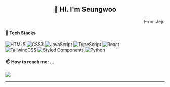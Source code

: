 <div align='center'>

## 👋 HI. I'm Seungwoo
</div>

<div align='right'>
 From Jeju
</div>

 
  
#### 🌱 Tech Stacks
  
![HTML5](https://img.shields.io/badge/html5-%23E34F26.svg?style=for-the-badge&logo=html5&logoColor=white)
![CSS3](https://img.shields.io/badge/css3-%231572B6.svg?style=for-the-badge&logo=css3&logoColor=white)
![JavaScript](https://img.shields.io/badge/javascript-%23323330.svg?style=for-the-badge&logo=javascript&logoColor=%23F7DF1E)
![TypeScript](https://img.shields.io/badge/typescript-%23007ACC.svg?style=for-the-badge&logo=typescript&logoColor=white)
![React](https://img.shields.io/badge/react-%2320232a.svg?style=for-the-badge&logo=react&logoColor=%2361DAFB) <br/>
![TailwindCSS](https://img.shields.io/badge/tailwindcss-%2338B2AC.svg?style=for-the-badge&logo=tailwind-css&logoColor=white)
![Styled Components](https://img.shields.io/badge/styled--components-DB7093?style=for-the-badge&logo=styled-components&logoColor=white)
![Python](https://img.shields.io/badge/python-3670A0?style=for-the-badge&logo=python&logoColor=ffdd54)

<!--
---
### 🔭Projects

#### Re:meet
- 소중한 사람을 기록하고 다시 만나는 디지털 트윈 프로젝트입니다.
- 참여인원: 프론트엔드 1명, 백엔드 5명
- 기간 : 2023. 10 ~ 2023. 11 (6주)
- 기술스택 : React, TypeScript, Tailwindcss, Recoil, Java, Spring, Python, Flask
- 깃허브 : https://github.com/BTDnoBacon/Remeet

#### Fi:um
- 소외계층 아이들을 위한 경제 교육 플랫폼
- SSAFY 특화 프로젝트 우수상
- 참여인원 : 2023. 08 ~ 2023.10 (6주)
- 기술스택 : React, TypeScript, Scss, Recoil, Java, Spring, Python, Flask
- 깃허브 : https://github.com/BTDnoBacon/Fium

#### WaitWeight
- 헬스장 대기 예약 시스템
- 참여인원 : 프론트엔드 3명, 백엔드 3명
- 기간 : 2023. 07 ~ 2023. 08 (6주)
- 기술스택 : React, TypeScript, Tailwindcss, Java, Spring, MySQL, Aduino
- 깃허브 : https://github.com/BTDnoBacon/WaitWeight

#### DeepAndRich
- 시중 은행의 예적금 비교 및 커뮤니티 서비스
- 참여인원 : 프론트엔드 1명, 백엔드 1명
- 기간 : 2023.05.17 ~ 2023.05.25
- 기술스택 : Vue2, JavaScript, Tailwindcss, Python, Django, SQLite3
- 깃허브 : https://github.com/DeepAndRich/DeepAndRich

#### 제주도 병원 후기 모음 서비스
- 제 15회 제주 SW 융합 해커톤 최우수상
- 참여인원: 프론트엔드 2명, 백엔드 2명
- 기간 : 2022.08.29 ~ 2022.09.02
- 기술스택 : HTML, CSS, JavaScript, Python, Django
- 깃허브 : https://github.com/jejucoding2022/hackathon

-->

#### 📫 How to reach me: ...

<a href="mailto:rlatmddn94@gmail.com"><img src="https://img.shields.io/badge/Gmail-D14836?style=for-the-badge&logo=gmail&logoColor=white" /></a>

---




<!--
**BTDnoBacon/BTDnoBacon** is a ✨ _special_ ✨ repository because its `README.md` (this file) appears on your GitHub profile.

Here are some ideas to get you started:

- 🔭 I’m currently working on ...
- 🌱 I’m currently learning ...
- 👯 I’m looking to collaborate on ...
- 🤔 I’m looking for help with ...
- 💬 Ask me about ...
- 📫 How to reach me: ...
- 😄 Pronouns: ...
- ⚡ Fun fact: ...
-->
